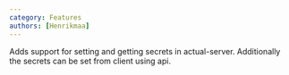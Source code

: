 ```yaml
---
category: Features
authors: [Henrikmaa]
---
```



Adds support for setting and getting secrets in actual-server. Additionally the secrets can be set from client using api.
